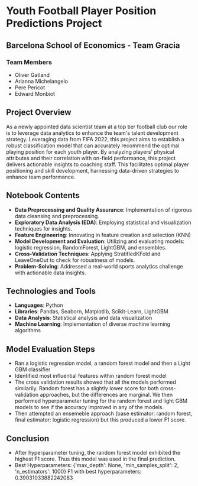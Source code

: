 # Youth Football Player Position Predictions Project

## Barcelona School of Economics - Team Gracia

### Team Members
- Oliver Gatland
- Arianna Michelangelo
- Pere Pericot
- Edward Monbiot

## Project Overview
As a newly appointed data scientist team at a top tier football club our role is to leverage data analytics to enhance the team's talent development strategy. Leveraging data from FIFA 2022, this project aims to establish a robust classification model that can accurately recommend the optimal playing position for each youth player. 
By analyzing players' physical attributes and their correlation with on-field performance, this project delivers actionable insights to coaching staff. This facilitates optimal player positioning and skill development, harnessing data-driven strategies to enhance team performance.

## Notebook Contents
- **Data Preprocessing and Quality Assurance**: Implementation of rigorous data cleansing and preprocessing.
- **Exploratory Data Analysis (EDA)**: Employing statistical and visualization techniques for insights.
- **Feature Engineering**: Innovating in feature creation and selection (KNN)
- **Model Development and Evaluation**: Utilizing and evaluating models: logistic regression, RandomForest, LightGBM, and ensembles.
- **Cross-Validation Techniques**: Applying StratifiedKFold and LeaveOneOut to check for robustness of models.
- **Problem-Solving**: Addressed a real-world sports analytics challenge with actionable data insights.

## Technologies and Tools
- **Languages**: Python
- **Libraries**: Pandas, Seaborn, Matplotlib, Scikit-Learn, LightGBM
- **Data Analysis**: Statistical analysis and data visualization
- **Machine Learning**: Implementation of diverse machine learning algorithms

## Model Evaluation Steps
- Ran a logistic regression model, a random forest model and then a Light GBM classifier
- Identified most influential features within random forest model
- The cross validation results showed that all the models performed similarily. Random forest has a slightly lower score for both cross-validation approaches, but the differences are marginal. We then performed hyperparameter tuning for the random forest and light GBM models to see if the accuracy improved in any of the models.
- Then attempted an ensemeble approach (base estimator: random forest, final estimator: logistic regression) but this produced a lower F1 score.

## Conclusion
- After hyperparameter tuning, the random forest model exhibited the highest F1 score. Thus this model was used in the final prediction.
- Best Hyperparameters: {'max_depth': None, 'min_samples_split': 2, 'n_estimators': 1000} F1 with best hyperparameters: 0.39031033882242083

